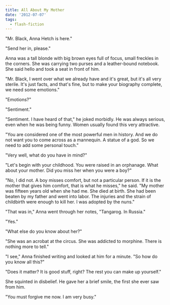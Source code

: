 ```yaml
---
title: All About My Mother
date: '2012-07-07'
tags:
  - flash-fiction
---
```


"Mr. Black, Anna Hetch is here."

"Send her in, please."

<!-- truncate -->

Anna was a tall blonde with big brown eyes full of focus, small freckles in the
corners. She was carrying two purses and a leather-bound notebook. She said
hello and took a seat in front of him.

"Mr. Black, I went over what we already have and it's great, but it's all very
sterile. It's just facts, and that's fine, but to make your biography complete,
we need some emotions."

"Emotions?"

"Sentiment."

"Sentiment. I have heard of that," he joked morbidly. He was always serious,
even when he was being funny. Women usually found this very attractive.

"You are considered one of the most powerful men in history. And we do not want
you to come across as a mannequin. A statue of a god. So we need to add some
personal touch."

"Very well, what do you have in mind?"

"Let's begin with your childhood. You were raised in an orphanage. What about
your mother. Did you miss her when you were a boy?"

"No, I did not. A boy misses comfort, but not a particular person. If it is the
mother that gives him comfort, that is what he misses," he said. "My mother was
fifteen years old when she had me. She died at birth. She had been beaten by my
father and went into labor. The injuries and the strain of childbirth were
enough to kill her. I was adopted by the nuns."

"That was in," Anna went through her notes, "Tangarog. In Russia."

"Yes."

"What else do you know about her?"

"She was an acrobat at the circus. She was addicted to morphine. There is
nothing more to tell."

"I see," Anna finished writing and looked at him for a minute. "So how do you
know all this?"

"Does it matter? It is good stuff, right? The rest you can make up yourself."

She squinted in disbelief. He gave her a brief smile, the first she ever saw
from him.

"You must forgive me now. I am very busy."
